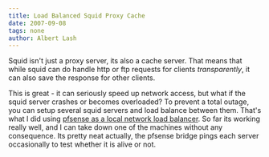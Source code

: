```yaml
---
title: Load Balanced Squid Proxy Cache
date: 2007-09-08
tags: none
author: Albert Lash
---
```

Squid isn't just a proxy server, its also a cache server. That means that while squid can do handle http or ftp requests for clients <em>transparently</em>, it can also save the response for other clients.

This is great - it can seriously speed up network access, but what if the squid server crashes or becomes overloaded? To prevent a total outage, you can setup several squid servers and load balance between them. That's what I did using <a href="http://www.docunext.com/2007/09/06/pfsense-local-load-balancer/">pfsense as a local network load balancer</a>. So far its working really well, and I can take down one of the machines without any consequence. Its pretty neat actually, the pfsense bridge pings each server occasionally to test whether it is alive or not.

